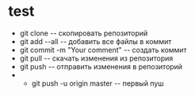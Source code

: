 # test

* git clone <link> -- скопировать репозиторий
* git add --all -- добавить все файлы в коммит
* git commit -m "Your comment" -- создать коммит
* git pull -- скачать изменения из репозитория
* git push -- отправить изменения в репозиторий
* * git push -u origin master -- первый пуш